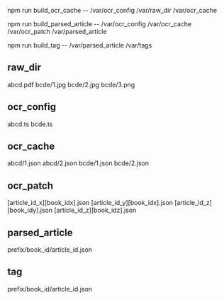 npm run build_ocr_cache -- /var/ocr_config /var/raw_dir /var/ocr_cache

npm run build_parsed_article -- /var/ocr_config /var/ocr_cache /var/ocr_patch /var/parsed_article

npm run build_tag -- /var/parsed_article /var/tags

## raw_dir

abcd.pdf
bcde/1.jpg
bcde/2.jpg
bcde/3.png

## ocr_config
abcd.ts
bcde.ts

## ocr_cache
abcd/1.json
abcd/2.json
bcde/1.json
bcde/2.json

## ocr_patch
[article_id_x][book_idx].json
[article_id_y][book_idx].json
[article_id_z][book_idy].json
[article_id_z][book_idz].json

## parsed_article
prefix/book_id/article_id.json

## tag
prefix/book_id/article_id.json